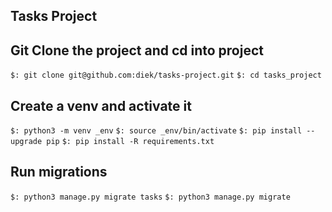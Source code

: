 ## Tasks Project


## Git Clone the project and cd into project
`$: git clone git@github.com:diek/tasks-project.git`
`$: cd tasks_project`

## Create a venv and activate it
`$: python3 -m venv _env`
`$: source _env/bin/activate`
`$: pip install --upgrade pip`
`$: pip install -R requirements.txt`

## Run migrations
`$: python3 manage.py migrate tasks`
`$: python3 manage.py migrate`


